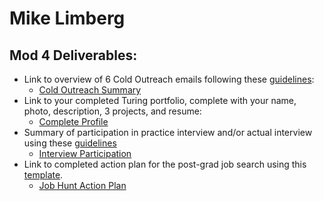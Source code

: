 # Mike Limberg

## Mod 4 Deliverables:
* Link to overview of 6 Cold Outreach emails following these [guidelines](https://github.com/turingschool/career-development-curriculum/blob/master/module_four/cold_outreach_deliverable_guidelines.md):
    * [Cold Outreach Summary](https://gist.github.com/mlimberg/0a07453b2bed0f8d0ca788fdb2ad20aa)
* Link to your completed Turing portfolio, complete with your name, photo, description, 3 projects, and resume:
    * [Complete Profile](https://www.turing.io/alumni/mike-limberg)
* Summary of participation in practice interview and/or actual interview using these [guidelines](https://github.com/turingschool/career-development-curriculum/blob/master/module_four/interview_practice_reflection_guidelines.md)
    * [Interview Participation](https://gist.github.com/mlimberg/f165d5b16e9a9e9b97be00981dbb32f1)
* Link to completed action plan for the post-grad job search using this [template](https://github.com/turingschool/career-development-curriculum/blob/master/module_four/post_grad_plan.md). 
    * [Job Hunt Action Plan](https://gist.github.com/mlimberg/2a2bea452aea3c9db2e8e6d4cc3786d5)
